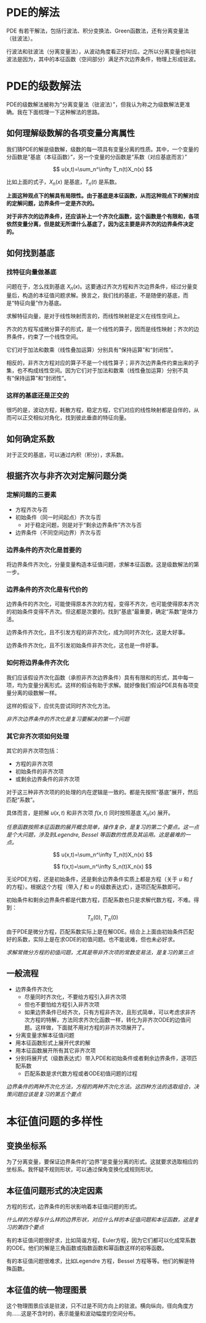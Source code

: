 # PDE的解法
PDE 有若干解法，包括行波法、积分变换法、Green函数法，还有分离变量法（驻波法）。

行波法和驻波法（分离变量法），从波动角度看正好对应。之所以分离变量也叫驻波法是因为，其中的本征函数（空间部分）满足齐次边界条件，物理上形成驻波。

# PDE的级数解法
PDE的级数解法被称为“分离变量法（驻波法）”，但我认为称之为级数解法更准确。我在下面梳理一下这种解法的思路。
## 如何理解级数解的各项变量分离属性
我们猜PDE的解是级数解，级数的每一项具有变量分离的性质。其中，一个变量的分函数是“基底（本征函数）”，另一个变量的分函数是“系数（对应基底而言）”

$$
u(x,t)=\sum_n^\infty T_n(t)X_n(x)
$$

比如上面的式子，$X_n(x)$ 是基底，$T_n(t)$ 是系数。

**上面这种观点下的解具有局限性。由于基底是本征函数，从而这种观点下的解对应的定解问题，边界条件一定是齐次的。**

**对于非齐次的边界条件，还应该补上一个齐次化函数，这个函数是个有限和，各项依然变量分离，但是就无所谓什么基底了，因为这主要是非齐次的边界条件决定的。**

## 如何找到基底
### 找特征向量做基底
问题在于，怎么找到基底 $X_n(x)$。这要通过齐次方程和齐次边界条件，经过分量变量后，构造的本征值问题求解。换言之，我们找的基底，不是随便的基底，而是“特征向量”作为基底。

求解特征向量，是对于线性映射而言的，而线性映射是定义在线性空间上。

齐次的方程写成微分算子的形式，是一个线性的算子，因而是线性映射；齐次的边界条件，约束了一个线性空间。

它们对于加法和数乘（线性叠加运算）分别具有“保持运算”和“封闭性”。

相反的，非齐次方程对应的算子不是一个线性算子；非齐次边界条件约束出来的子集，也不构成线性空间。因为它们对于加法和数乘（线性叠加运算）分别不具有“保持运算”和“封闭性”。

### 这样的基底还是正交的

很巧的是，波动方程，耗散方程，稳定方程，它们对应的线性映射都是自伴的，从而可以正交相似对角化，找到彼此垂直的特征向量。


## 如何确定系数
对于正交的基底，可以通过内积（积分），求系数。

## 根据齐次与非齐次对定解问题分类
### 定解问题的三要素
* 方程齐次与否
* 初始条件（同一时间起点）齐次与否
  * 对于稳定问题，则是对于“剩余边界条件”齐次与否
* 边界条件（不同空间边界）齐次与否
  
### 边界条件的齐次化是首要的
将边界条件齐次化，分量变量构造本征值问题，求解本征函数。这是级数解法的第一步。

### 边界条件的齐次化是有代价的
边界条件的齐次化，可能使得原本齐次的方程，变得不齐次，也可能使得原本齐次的初始条件变得不齐次。但这都是次要的。找到“基底”最重要，确定“系数”是体力活。

边界条件齐次化，且不引发方程的非齐次化，成为同时齐次化，这是大好事。

边界条件齐次化，且不引发初始条件非齐次化，这也是一件好事。

### 如何将边界条件齐次化
我们应该假设齐次化函数（承担非齐次边界条件）具有有限和的形式，其中每一项，均为变量分离形式。这样的假设有助于求解。就好像我们假设PDE具有各项变量分离的级数解一样。

这样的假设下，应优先尝试同时齐次化方法。

*非齐次边界条件的齐次化是复习要解决的第一个问题*

### 其它非齐次项如何处理
其它的非齐次项包括：
* 方程的非齐次项
* 初始条件的非齐次项
* 或剩余边界条件的非齐次项

对于这三种非齐次项的的处理的内在逻辑是一致的。都是先按照“基底”展开，然后匹配“系数”。

具体而言，是把解 $u(x,t)$ 和非齐次项 $f(x,t)$ 同时按照基底 $X_n(x)$ 展开。

*任意函数按照本征函数的展开概念简单，操作复杂，是复习的第二个要点。这一点是个大问题，涉及到Legendre, Bessel 等函数的性质及其运用。这是最难的一点。*

$$
u(x,t)=\sum_n^\infty T_n(t)X_n(x)
$$

$$
f(x,t)=\sum_n^\infty S_n(t)X_n(x)
$$

无论PDE方程，还是初始条件，还是剩余边界条件实质上都是方程（关于 $u$ 和 $f$ 的方程）。根据这个方程（带入 $f$ 和 $u$ 的级数表达式），逐项匹配系数即可。

初始条件和剩余边界条件都是代数方程，匹配系数也只是求解代数方程，不难。得到：
$$
T_n(0),\ T'_n(0)
$$

由于PDE是微分方程，匹配系数实际上是在解ODE。结合上上面由初始条件匹配好的系数，实际上是在求ODE的初值问题。也不能说难，但也未必好求。

*求解常微分方程的初值问题，尤其是带非齐次项的常数变易法，是复习的第三点*

## 一般流程
* 边界条件齐次化
  * 尽量同时齐次化，不要给方程引入非齐次项
  * 但也不要怕给方程引入非齐次项
  * 如果边界条件已经齐次，只有方程非齐次，且形式简单，可以考虑求非齐次方程的特解，方法同求齐次化函数一样，转化为非齐次ODE的边值问题。这样做，下面就不用对方程的非齐次项展开了。
* 分离变量求解本征值问题
* 用本征函数形式上展开代求的解
* 用本征函数展开所有其它非齐次项
* 分别将展开式（级数表达式）带入PDE和初始条件或者剩余边界条件，逐项匹配系数
  * 匹配系数是求代数方程或者ODE初值问题的过程

*边界条件的两种齐次化方法，方程的两种齐次化方法。这四种方法的选取组合，决策问题应该是复习的第五个要点*

# 本征值问题的多样性
## 变换坐标系
为了分离变量，要保证边界条件的“边界”是变量分离的形式。这就要求选取相应的坐标系。我怀疑不规则形状，可以通过保角变换化成规则形状。
## 本征值问题形式的决定因素
方程的形式，边界条件的形状影响着本征值问题的形式。

*什么样的方程与什么样的边界形状，对应什么样的本征值问题和本征函数，这是复习的第四个要点*

有的本征值问题很好求，比如简谐方程，Euler方程，因为它们都可以化成常系数的ODE。他们的解是三角函数或指数函数和幂函数这样的初等函数。

有的本征值问题很难求，比如Legendre 方程，Bessel 方程等等。他们的解是特殊函数。
## 本征值的统一物理图景
这个物理图景应该是驻波，只不过是不同方向上的驻波。横向纵向，径向角度方向......这是不含时的，表示能量和波动幅度的空间分布。




